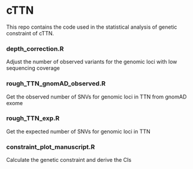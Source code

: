 # cTTN

This repo contains the code used in the statistical analysis of genetic constraint of cTTN. 

### depth_correction.R
Adjust the number of observed variants for the genomic loci with low sequencing coverage

### rough_TTN_gnomAD_observed.R
Get the observed number of SNVs for genomic loci in TTN from gnomAD exome

### rough_TTN_exp.R
Get the expected number of SNVs for genomic loci in TTN

### constraint_plot_manuscript.R
Calculate the genetic constraint and derive the CIs


